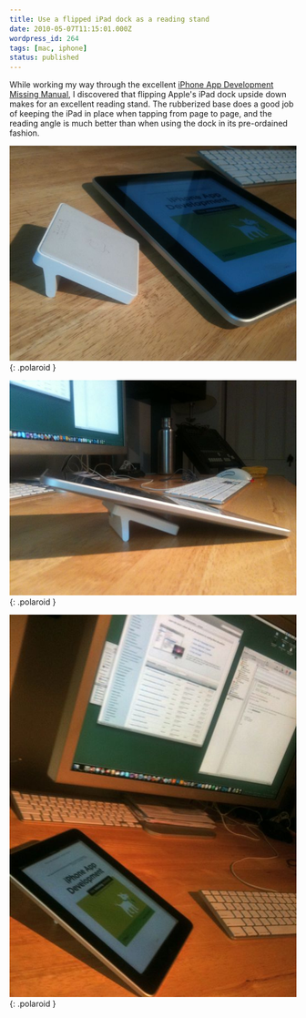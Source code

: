 ```yaml
---
title: Use a flipped iPad dock as a reading stand
date: 2010-05-07T11:15:01.000Z
wordpress_id: 264
tags: [mac, iphone]
status: published
---
```


While working my way through the excellent [iPhone App Development Missing Manual](http://appdevmanual.com), I discovered that flipping Apple's iPad dock upside down makes for an excellent reading stand. The rubberized base does a good job of keeping the iPad in place when tapping from page to page, and the reading angle is much better than when using the dock in its pre-ordained fashion.

![ipad stand 1](./IMG_0941.jpg){: .polaroid }

![ipad stand 2](./IMG_0940.jpg){: .polaroid }

![ipad stand 3](./IMG_0939.jpg){: .polaroid }
